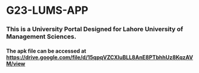 # G23-LUMS-APP
### This is a University Portal Designed for Lahore University of Management Sciences.

#### The apk file can be accessed at https://drive.google.com/file/d/15qpqVZCXIuBLL8AnE8PTbhhUz8KqzAVM/view

